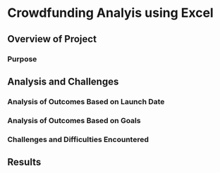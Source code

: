 # Crowdfunding Analyis using Excel

## Overview of Project


### Purpose

## Analysis and Challenges

### Analysis of Outcomes Based on Launch Date

### Analysis of Outcomes Based on Goals

### Challenges and Difficulties Encountered

## Results
